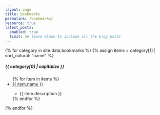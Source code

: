 ```yaml
---
layout: page
title: bookmarks
permalink: /bookmarks/
resource: true
latest_posts:
  enabled: true
  limit: 5# leave blank to include all the blog posts
---
```


{% for category in site.data.bookmarks %}
{% assign items = category[1] | sort_natural: "name" %}
<h5>{{ category[0] | capitalize }}</h5>
<ul>
{% for item in items %}
    <li><a target="_blank" href="{{ item.link }}">{{ item.name }}</a></li>
    <ul><li>{{ item.description }}</li></ul>
{% endfor %}
</ul>
{% endfor %}


